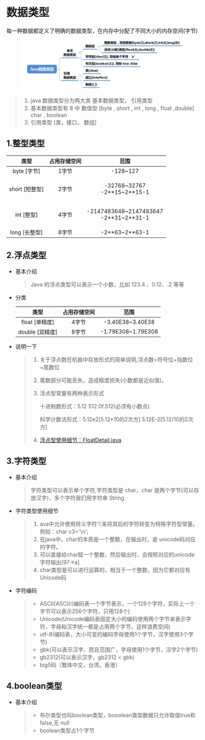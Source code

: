 # 数据类型

每一种数据都定义了明确的数据类型，在内存中分配了不同大小的内存空间(字节)

<figure><img src="../../../.gitbook/assets/image (6).png" alt=""><figcaption></figcaption></figure>

> 1. java 数据类型分为两大类 基本数据类型， 引用类型
> 2. 基本数据类型有 8 中 数值型 \[byte , short , int , long , float ,double] char , boolean
> 3. 引用类型 \[类，接口， 数组]

## 1.整型类型

|      类型      | 占用存储空间 |                        范围                       |
| :----------: | :----: | :---------------------------------------------: |
|  byte \[字节]  |   1字节  |                    -128\~127                    |
| short \[短整型] |   2字节  |      <p>-32768~32767<br>-2**15~2**15-1</p>      |
|   int \[整型]  |   4字节  | <p>-2147483648~2147483647<br>-2**31~2**31-1</p> |
|  long \[长整型] |   8字节  |               -2\*\*63\~2\*\*63-1               |

## 2.浮点类型

*   基本介绍

    > Java 的浮点类型可以表示一个小数，比如 123.4 、0.12、.2 等等


*   分类



    |       类型      | 占用存储空间 |          范围         |
    | :-----------: | :----: | :-----------------: |
    |  float \[单精度] |   4字节  |  -3.40E38\~3.40E38  |
    | double \[双精度] |   8字节  | -1.79E308\~1.79E308 |
*   说明一下

    > 1. 关于浮点数在机器中存放形式的简单说明,浮点数=符号位+指数位+尾数位
    > 2. 尾数部分可能丢失，造成精度损失(小数都是近似值)。
    > 3.  浮点型常量有两种表示形式
    >
    >     十进制数形式：5.12 512.0f.512(必须有小数点)
    >
    >     科学计数法形式：5.12e2\[5.12\*10的2次方] 5.12E-2\[5.12/10的2次方]
    > 4. [浮点型使用细节：FloatDetail.java](https://gitee.com/jia-yan\_dong/code/tree/master/Java/javacode/chapter03/FloatDetail.java)

## 3.字符类型

*   基本介绍&#x20;

    > 字符类型可以表示单个字符,字符类型是 char，char 是两个字节(可以存放汉字)，多个字符我们用字符串 String


*   字符类型使用细节

    > 1. ava中允许使用转义字符'\\'来将其后的字符转变为特殊字符型常量。例如：char c3='\n';
    > 2. 在java中，char的本质是一个整数，在输出时，是 unicode码对应的字符。&#x20;
    > 3. 可以直接给char赋一个整数，然后输出时，会按照对应的unicode字符输出\[97->a]&#x20;
    > 4. char类型是可以进行运算的，相当于一个整数，因为它都对应有Unicode码


*   字符编码

    > * ASCII(ASCI川编码表一个字节表示，一个128个字符，实际上一个字节可以表示256个字符，只用128个)&#x20;
    > * Unicode(Unicode编码表固定大小的编码使用两个字节来表示字符，字母和汉字统一都是占用两个字节，这样浪费空间)&#x20;
    > * utf-8(编码表，大小可变的编码字母使用1个字节，汉字使用3个字节)&#x20;
    > * gbk(可以表示汉字，而且范围广，字母使用1个字节，汉字2个字节)&#x20;
    > * gb2312(可以表示汉字，gb2312 < gbk)&#x20;
    > * big5码（繁体中文，台湾，香港）

## 4.boolean类型

*   基本介绍

    > * 布尔类型也叫boolean类型，booolean类型数据只允许取值true和false,无 null&#x20;
    > * boolean类型占1个字节
